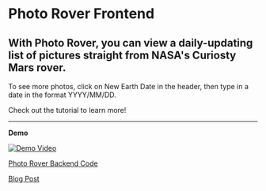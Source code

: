 # Photo Rover Frontend

## With Photo Rover, you can view a daily-updating list of pictures straight from NASA's Curiosty Mars rover. 

To see more photos, click on New Earth Date in the header, then type in a date in the format YYYY/MM/DD. 

Check out the tutorial to learn more!

---

**Demo**

[![Demo Video](http://img.youtube.com/vi/m2Ufl3jyjNQ/0.jpg)](http://www.youtube.com/watch?v=m2Ufl3jyjNQ)

[Photo Rover Backend Code](https://github.com/colerau/photo-rover-backend)

[Blog Post](https://dev.to/colerau/photo-rover-flatiron-school-final-project-4d8h)
